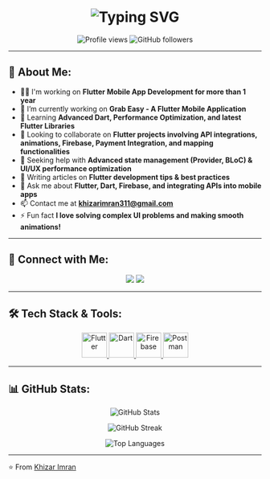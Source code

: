 <h1 align="center">
  <img src="https://readme-typing-svg.herokuapp.com?font=Fira+Code&weight=500&size=30&duration=4000&pause=1000&color=00C2FF&center=true&vCenter=true&multiline=true&width=1000&lines=Hi+%F0%9F%91%8B%2C+I'm+Khizar+Imran;Passionate+Flutter+Developer" alt="Typing SVG" />
</h1>

<p align="center">
  <img src="https://komarev.com/ghpvc/?username=khizarimran13136&label=Profile%20views&color=0e75b6&style=flat" alt="Profile views" />
  <img src="https://img.shields.io/github/followers/khizarimran13136?label=Followers" alt="GitHub followers" />
</p>

---

## 🚀 About Me: 
- 👨‍💻 I'm working on **Flutter Mobile App Development for more than 1 year**
- 🔭 I’m currently working on **Grab Easy - A Flutter Mobile Application**
- 🌱 Learning **Advanced Dart, Performance Optimization, and latest Flutter Libraries**
- 👯 Looking to collaborate on **Flutter projects involving API integrations, animations, Firebase, Payment Integration, and mapping functionalities**
- 🤝 Seeking help with **Advanced state management (Provider, BLoC) & UI/UX performance optimization**
- 📝 Writing articles on **Flutter development tips & best practices**
- 💬 Ask me about **Flutter, Dart, Firebase, and integrating APIs into mobile apps**
- 📫 Contact me at **khizarimran311@gmail.com**
- ⚡ Fun fact **I love solving complex UI problems and making smooth animations!**

---

## 🔗 Connect with Me:
<p align="center">
<a href="https://www.linkedin.com/in/your-profile/" target="_blank"><img src="https://img.shields.io/badge/-LinkedIn-blue?style=for-the-badge&logo=linkedin" /></a>
<a href="mailto:khizarimran311@gmail.com"><img src="https://img.shields.io/badge/-Gmail-red?style=for-the-badge&logo=gmail&logoColor=white" /></a>
</p>

---

## 🛠️ Tech Stack & Tools:
<p align="center">
  <a href="https://flutter.dev" target="_blank"> <img src="https://www.vectorlogo.zone/logos/flutterio/flutterio-icon.svg" alt="Flutter" width="50" height="50"/> </a>
  <a href="https://dart.dev" target="_blank"> <img src="https://upload.wikimedia.org/wikipedia/commons/7/7e/Dart-logo.png" alt="Dart" width="50" height="50"/> </a>
  <a href="https://firebase.google.com/" target="_blank"> <img src="https://www.vectorlogo.zone/logos/firebase/firebase-icon.svg" alt="Firebase" width="50" height="50"/> </a>
  <a href="https://postman.com" target="_blank"> <img src="https://www.vectorlogo.zone/logos/getpostman/getpostman-icon.svg" alt="Postman" width="50" height="50"/> </a>
</p>

---

## 📊 GitHub Stats:
<p align="center">
  <img src="https://github-readme-stats.vercel.app/api?username=khizarimran13136&show_icons=true&theme=tokyonight" alt="GitHub Stats" />
</p>
<p align="center">
  <img src="https://github-readme-streak-stats.herokuapp.com/?user=khizarimran13136&theme=tokyonight" alt="GitHub Streak" />
</p>
<p align="center">
  <img src="https://github-readme-stats.vercel.app/api/top-langs?username=khizarimran13136&layout=compact&theme=tokyonight" alt="Top Languages" />
</p>

---

⭐️ From [Khizar Imran](https://github.com/khizarimran13136)
